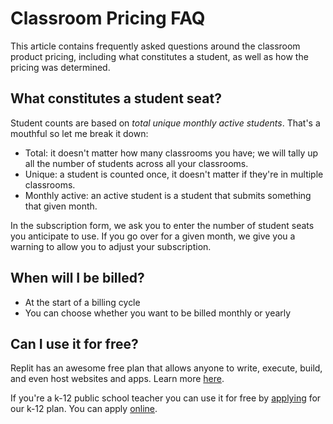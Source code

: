 # Classroom Pricing FAQ

This article contains frequently asked questions around the classroom product pricing,
including what constitutes a student, as well as how the pricing was determined.

## What constitutes a student seat?

Student counts are based on _total unique monthly active students_. That's a mouthful
so let me break it down:

* Total: it doesn't matter how many classrooms you have; we will tally up all the
number of students across all your classrooms.
* Unique: a student is counted once, it doesn't matter if they're in multiple
classrooms.
* Monthly active: an active student is a student that submits something that
given month.

In the subscription form, we ask you to enter the number of student seats you anticipate to use. If you go over for a given month, we give you a warning to allow you to adjust your subscription.

## When will I be billed?

- At the start of a billing cycle
- You can choose whether you want to be billed monthly or yearly

## Can I use it for free?

Replit has an awesome free plan that allows anyone to write, execute, build, and even host websites and apps. Learn more [here](https://docs.replit.com/misc/free-features).

If you're a k-12 public school teacher you can use it for free by [applying](https://replit.com/k12-form) for our k-12 plan. You can apply [online](https://replit.com/k12-form).
